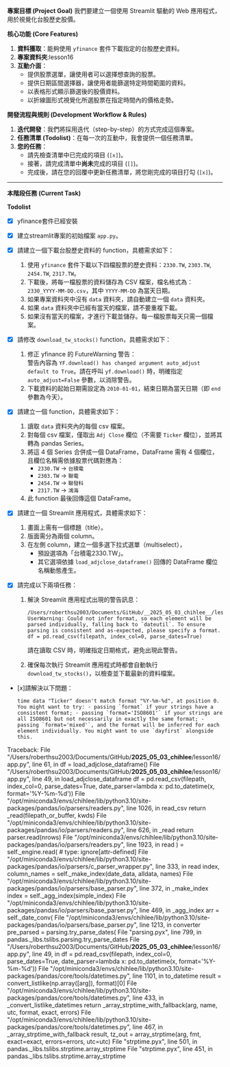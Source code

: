 **專案目標 (Project Goal)** 我們要建立一個使用 Streamlit 驅動的 Web 應用程式，用於視覺化台股歷史股價。

**核心功能 (Core Features)**

1. **資料獲取**：能夠使用 `yfinance` 套件下載指定的台股歷史資料。
2. **專案資料夾**:lesson16
2. **互動介面**：
    - 提供股票選單，讓使用者可以選擇想查詢的股票。
    - 提供日期區間選擇器，讓使用者能篩選特定時間範圍的資料。
    - 以表格形式顯示篩選後的股價資料。
    - 以折線圖形式視覺化所選股票在指定時間內的價格走勢。

**開發流程與規則 (Development Workflow & Rules)**

1. **迭代開發**：我們將採用迭代（step-by-step）的方式完成這個專案。
2. **任務清單 (Todolist)**：在每一次的互動中，我會提供一個任務清單。
3. **您的任務**：
    - 請先檢查清單中已完成的項目 (`[x]`)。
    - 接著，請完成清單中**尚未**完成的項目 (`[]`)。
    - 完成後，請在您的回覆中更新任務清單，將您剛完成的項目打勾 (`[x]`)。

---

**本階段任務 (Current Task)**

**Todolist**
- [x] yfinance套件已經安裝
- [x] 建立streamlit專案的初始檔案 `app.py`。
- [x] 請建立一個下載台股歷史資料的 function，具體需求如下：

    1. 使用 `yfinance` 套件下載以下四檔股票的歷史資料：`2330.TW`, `2303.TW`, `2454.TW`, `2317.TW`。
    2. 下載後，將每一檔股票的資料儲存為 CSV 檔案，檔名格式為：`2330_YYYY-MM-DD.csv`，其中 `YYYY-MM-DD` 為當天日期。
    3. 如果專案資料夾中沒有 `data` 資料夾，請自動建立一個 `data` 資料夾。
    4. 如果 `data` 資料夾中已經有當天的檔案，請不要重複下載。
    5. 如果沒有當天的檔案，才進行下載並儲存。每一檔股票每天只需一個檔案。
- [x] 請修改 `download_tw_stocks()` function，具體需求如下：

    1. 修正 yfinance 的 FutureWarning 警告：  
       警告內容為 `YF.download() has changed argument auto_adjust default to True`。請在呼叫 `yf.download()` 時，明確指定 `auto_adjust=False` 參數，以消除警告。
    2. 下載資料的起始日期需設定為 `2010-01-01`，結束日期為當天日期（即 `end` 參數為今天）。

- [x] 請建立一個 function，具體需求如下：

    1. 讀取 `data` 資料夾內的每個 csv 檔案。
    2. 對每個 csv 檔案，僅取出 `Adj Close` 欄位（不需要 `Ticker` 欄位），並將其轉為 pandas Series。
    3. 將這 4 個 Series 合併成一個 DataFrame，DataFrame 需有 4 個欄位，且欄位名稱需依據股票代碼對應為：
        - `2330.TW` → `台積電`
        - `2303.TW` → `聯電`
        - `2454.TW` → `聯發科`
        - `2317.TW` → `鴻海`
    4. 此 function 最後回傳這個 DataFrame。

- [x] 請建立一個 Streamlit 應用程式，具體需求如下：

    1. 畫面上需有一個標題（title）。
    2. 版面需分為兩個 column。
    3. 在左側 column，建立一個多選下拉式選單（multiselect），
       - 預設選項為「台積電2330.TW」。
       - 其它選項依據 `load_adjclose_dataframe()` 回傳的 DataFrame 欄位名稱動態產生。

- [x] 請完成以下兩項任務：

    1. 解決 Streamlit 應用程式出現的警告訊息：
        ```
        /Users/roberthsu2003/Documents/GitHub/__2025_05_03_chihlee__/lesson16/app.py:48: UserWarning: Could not infer format, so each element will be parsed individually, falling back to `dateutil`. To ensure parsing is consistent and as-expected, please specify a format.
        df = pd.read_csv(filepath, index_col=0, parse_dates=True)
        ```
        請在讀取 CSV 時，明確指定日期格式，避免出現此警告。

    2. 確保每次執行 Streamlit 應用程式時都會自動執行 `download_tw_stocks()`，以檢查並下載最新的資料檔案。

- [x]請解決以下問題：
    ```
    time data "Ticker" doesn't match format "%Y-%m-%d", at position 0. You might want to try: - passing `format` if your strings have a consistent format; - passing `format='ISO8601'` if your strings are all ISO8601 but not necessarily in exactly the same format; - passing `format='mixed'`, and the format will be inferred for each element individually. You might want to use `dayfirst` alongside this.
Traceback:
File "/Users/roberthsu2003/Documents/GitHub/__2025_05_03_chihlee__/lesson16/app.py", line 61, in <module>
    df = load_adjclose_dataframe()
File "/Users/roberthsu2003/Documents/GitHub/__2025_05_03_chihlee__/lesson16/app.py", line 49, in load_adjclose_dataframe
    df = pd.read_csv(filepath, index_col=0, parse_dates=True, date_parser=lambda x: pd.to_datetime(x, format='%Y-%m-%d'))
File "/opt/miniconda3/envs/chihlee/lib/python3.10/site-packages/pandas/io/parsers/readers.py", line 1026, in read_csv
    return _read(filepath_or_buffer, kwds)
File "/opt/miniconda3/envs/chihlee/lib/python3.10/site-packages/pandas/io/parsers/readers.py", line 626, in _read
    return parser.read(nrows)
File "/opt/miniconda3/envs/chihlee/lib/python3.10/site-packages/pandas/io/parsers/readers.py", line 1923, in read
    ) = self._engine.read(  # type: ignore[attr-defined]
File "/opt/miniconda3/envs/chihlee/lib/python3.10/site-packages/pandas/io/parsers/c_parser_wrapper.py", line 333, in read
    index, column_names = self._make_index(date_data, alldata, names)
File "/opt/miniconda3/envs/chihlee/lib/python3.10/site-packages/pandas/io/parsers/base_parser.py", line 372, in _make_index
    index = self._agg_index(simple_index)
File "/opt/miniconda3/envs/chihlee/lib/python3.10/site-packages/pandas/io/parsers/base_parser.py", line 469, in _agg_index
    arr = self._date_conv(
File "/opt/miniconda3/envs/chihlee/lib/python3.10/site-packages/pandas/io/parsers/base_parser.py", line 1213, in converter
    pre_parsed = parsing.try_parse_dates(
File "parsing.pyx", line 799, in pandas._libs.tslibs.parsing.try_parse_dates
File "/Users/roberthsu2003/Documents/GitHub/__2025_05_03_chihlee__/lesson16/app.py", line 49, in <lambda>
    df = pd.read_csv(filepath, index_col=0, parse_dates=True, date_parser=lambda x: pd.to_datetime(x, format='%Y-%m-%d'))
File "/opt/miniconda3/envs/chihlee/lib/python3.10/site-packages/pandas/core/tools/datetimes.py", line 1101, in to_datetime
    result = convert_listlike(np.array([arg]), format)[0]
File "/opt/miniconda3/envs/chihlee/lib/python3.10/site-packages/pandas/core/tools/datetimes.py", line 433, in _convert_listlike_datetimes
    return _array_strptime_with_fallback(arg, name, utc, format, exact, errors)
File "/opt/miniconda3/envs/chihlee/lib/python3.10/site-packages/pandas/core/tools/datetimes.py", line 467, in _array_strptime_with_fallback
    result, tz_out = array_strptime(arg, fmt, exact=exact, errors=errors, utc=utc)
File "strptime.pyx", line 501, in pandas._libs.tslibs.strptime.array_strptime
File "strptime.pyx", line 451, in pandas._libs.tslibs.strptime.array_strptime
```



